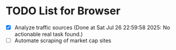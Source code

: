 # TODO List for Browser

- [x] Analyze traffic sources  (Done at Sat Jul 26 22:59:58 2025: No actionable real task found.)
- [ ] Automate scraping of market cap sites